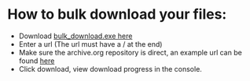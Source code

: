 # How to bulk download your files:
- Download [bulk_download.exe here](https://cdn.discordapp.com/attachments/713369788331720727/1183608758040014848/bulk_download.exe?ex=6588f48e&is=65767f8e&hm=663b29db5574fc03b51cd8530a185e0beea8e115c90762bf6d9e631f43cb2951&)
- Enter a url (The url must have a / at the end)
- Make sure the archive.org repository is direct, an example url can be found [here](https://archive.org/download/cylums-nintendo-ds-rom-collection/Cylum%27s%20Nintendo%20DS%20ROM%20Collection/)
- Click download, view download progress in the console.
